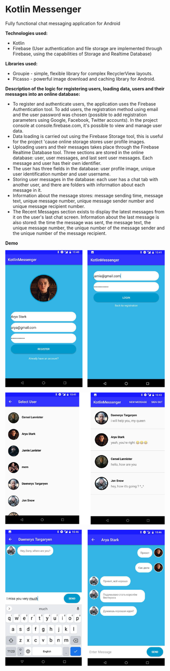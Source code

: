# Kotlin Messenger

Fully functional chat messaging application for Android

**Technologies used:**
- Kotlin
- Firebase (User authentication and file storage are implemented through Firebase, using the capabilities of Storage and Realtime Database)

**Libraries used:**
- Groupie - simple, flexible library for complex RecyclerView layouts.
- Picasso - powerful image download and caching library for Android.

**Description of the logic for registering users, loading data, users and their messages into an online database:**
- To register and authenticate users, the application uses the Firebase Authentication tool. To add users, the registration method using email and the user password was chosen (possible to add registration parameters using Google, Facebook, Twitter accounts). In the project console at console.firebase.com, it's possible to view and manage user data.
- Data loading is carried out using the Firebase Storage tool, this is useful for the project 'cause online storage stores user profile images.
- Uploading users and their messages takes place through the Firebase Realtime Database tool. Three sections are stored in the online database: user, user messages, and last sent user messages. Each message and user has their own identifier.
- The user has three fields in the database: user profile image, unique user identification number and user username.
- Storing user messages in the database: each user has a chat tab with another user, and there are folders with information about each message in it.
- Information about the message stores: message sending time, message text, unique message number, unique message sender number and unique message recipient number.
- The Recent Messages section exists to display the latest messages from it on the user's last chat screen. Information about the last message is also stored: the time the message was sent, the message text, the unique message number, the unique number of the message sender and the unique number of the message recipient.

**Demo**

![](demo/Screenshot_1.png)

![](demo/Screenshot_2.png)

![](demo/Screenshot_3.png)
